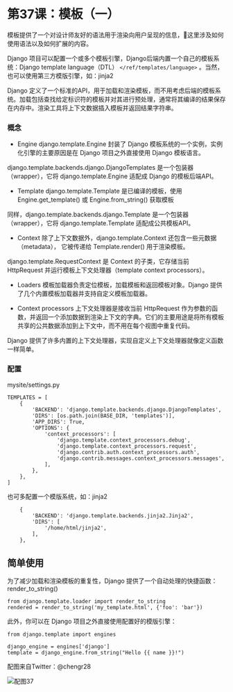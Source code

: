 # 第37课：模板（一）
模板提供了一个对设计师友好的语法用于渲染向用户呈现的信息，这里涉及如何使用语法以及如何扩展的内容。

Django 项目可以配置一个或多个模板引擎，Django后端内置一个自己的模板系统：Django template language（DTL） `</ref/templates/language>` 。当然，也可以使用第三方模版引擎，如：jinja2

Django 定义了一个标准的API，用于加载和渲染模板，而不用考虑后端的模板系统。加载包括查找给定标识符的模板并对其进行预处理，通常将其编译的结果保存在内存中。渲染工具将上下文数据插入模板并返回结果字符串。

### 概念
* Engine
django.template.Engine 封装了 Django 模板系统的一个实例，实例化引擎的主要原因是在 Django 项目之外直接使用 Django 模板语言。

django.template.backends.django.DjangoTemplates 是一个包装器（wrapper），它将 django.template.Engine 适配成 Django 的模板后端API。
* Template
django.template.Template 是已编译的模板，使用 Engine.get_template() 或 Engine.from_string() 获取模板

同样，django.template.backends.django.Template 是一个包装器（wrapper），它将 django.template.Template 适配成公共模板API。

* Context
除了上下文数据外，django.template.Context 还包含一些元数据（metadata）， 它被传递给 Template.render() 用于渲染模板。

django.template.RequestContext 是 Context 的子类，它存储当前 HttpRequest 并运行模板上下文处理器（template context processors）。

* Loaders
模板加载器负责定位模板，加载模板和返回模板对象。Django 提供了几个内置模板加载器并支持自定义模板加载器。

* Context processors
上下文处理器是接收当前 HttpRequest 作为参数的函数，并返回一个添加数据到渲染上下文的字典。它们的主要用途是将所有模板共享的公共数据添加到上下文中，而不用在每个视图中重复代码。

Django 提供了许多内置的上下文处理器，实现自定义上下文处理器就像定义函数一样简单。

### 配置
mysite/settings.py
```
TEMPLATES = [
    {
        'BACKEND': 'django.template.backends.django.DjangoTemplates',
        'DIRS': [os.path.join(BASE_DIR, 'templates')],
        'APP_DIRS': True,
        'OPTIONS': {
            'context_processors': [
                'django.template.context_processors.debug',
                'django.template.context_processors.request',
                'django.contrib.auth.context_processors.auth',
                'django.contrib.messages.context_processors.messages',
            ],
        },
    },
]
```
也可多配置一个模版系统，如：jinja2
```
    {
        'BACKEND': 'django.template.backends.jinja2.Jinja2',
        'DIRS': [
            '/home/html/jinja2',
        ],
    },
```
## 简单使用
为了减少加载和渲染模板的重复性，Django 提供了一个自动处理的快捷函数：render_to_string()
```
from django.template.loader import render_to_string
rendered = render_to_string('my_template.html', {'foo': 'bar'})
```

此外，你可以在 Django 项目之外直接使用配置好的模版引擎：
```
from django.template import engines

django_engine = engines['django']
template = django_engine.from_string("Hello {{ name }}!")
```

配图来自Twitter：@chengr28

![配图37](https://wiki.huihoo.com/images/thumb/3/3f/Devopsgirls37.jpg/684px-Devopsgirls37.jpg)
